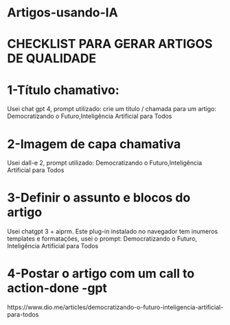 # Artigos-usando-IA

# CHECKLIST PARA GERAR ARTIGOS DE QUALIDADE

<h1>1-Título chamativo:</h1>
<p>Usei chat gpt 4, prompt utilizado: crie um titulo / chamada para um artigo: Democratizando o Futuro,Inteligência Artificial para Todos</p>
<h1>2-Imagem de capa chamativa </h1>
<p>Usei dall-e 2, prompt utilizado: Democratizando o Futuro,Inteligência Artificial para Todos</p>
<h1>3-Definir o assunto e blocos do artigo</h1>
<p>Usei chatgpt 3 + aiprm. Este plug-in instalado no navegador tem inumeros templates e formatações, usei o prompt: Democratizando o Futuro, Inteligência Artificial para Todos </p>
<h1>4-Postar o artigo com um call to action-done -gpt</h1>
<p>https://www.dio.me/articles/democratizando-o-futuro-inteligencia-artificial-para-todos</p>

 

